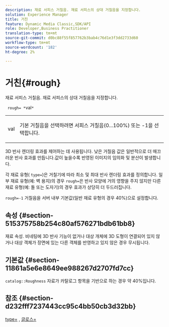 ```yaml
---
description: 재료 서피스 거칠음. 재료 서피스의 상대 거칠음을 지정합니다.
solution: Experience Manager
title: 거친
feature: Dynamic Media Classic,SDK/API
role: Developer,Business Practitioner
translation-type: tm+mt
source-git-commit: d0bc88f55f857762b3bab4c76d1e3f3dd2733d60
workflow-type: tm+mt
source-wordcount: '182'
ht-degree: 2%

---
```



# 거친{#rough}

재료 서피스 거칠음. 재료 서피스의 상대 거칠음을 지정합니다.

` rough= *`val`*`

<table id="simpletable_432E33EC87144AC7A2A8D9406F862708"> 
 <tr class="strow"> 
  <td class="stentry"> <p> <span class="varname"> val  </span> </p> </td> 
  <td class="stentry"> <p>기본 거칠음을 선택하려면 서피스 거칠음(0...100%) 또는 -1을 선택합니다. </p> </td> 
 </tr> 
</table>

3D 반사 렌더링 효과를 제어하는 데 사용됩니다. 낮은 거칠음 값은 일반적으로 더 매끄러운 반사 효과를 만듭니다.값이 높을수록 반영된 이미지의 임의화 및 분산이 발생합니다.

각 재료 유형( `type=`)은 거칠기에 따라 최소 및 최대 반사 렌더링 효과를 정의합니다. 일부 재료 유형(예: 벽 용지)의 경우 `rough=`은 반사 모양에 거의 영향을 주지 않지만 다른 재료 유형(예: 돌 또는 도자기)의 경우 효과가 상당히 더 두드러집니다.

`rough=-1` 거칠음을 서버 내부 기본값(일반 재료 유형의 경우 40%)으로 설정합니다.

## 속성 {#section-515375758b254c80af576271bdb61bb8}

재료 속성. 비네팅에 3D 반사 기능이 없거나 대상 개체에 3D 도형이 연결되어 있지 않거나 대상 객체가 장면에 있는 다른 객체를 반영하고 있지 않은 경우 무시됩니다.

## 기본값 {#section-11861a5e6e8649ee988267d2707fd7cc}

`catalog::Roughness` 자료가 카탈로그 항목을 기반으로 하는 경우 약 40%입니다.

## 참조 {#section-d232fff7237443cc95c4bb50cb3d32bb}

[type=](../../../../../ir-api/http-protocol/image-rendering-api-ref/c-ir-http-protocol-ref/c-ir-http-protocol-command-reference/r-ir-http-type.md#reference-128c7de89e2d46838019b560f3f84a35) ,  [글로스=](../../../../../ir-api/http-protocol/image-rendering-api-ref/c-ir-http-protocol-ref/c-ir-http-protocol-command-reference/r-ir-http-gloss.md#reference-325aef2ee51e4e1584a06047427340ca)
